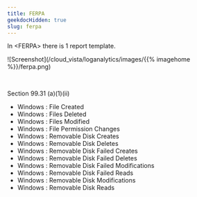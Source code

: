 ```yaml
---
title: FERPA
geekdocHidden: true
slug: ferpa
---
```


In \<FERPA> there is 1 report template.

![Screenshot](/cloud_vista/loganalytics/images/{{% imagehome %}}/ferpa.png)

&nbsp;

Section 99.31 (a)(1)(ii)
* Windows : File Created
* Windows : Files Deleted
* Windows : Files Modified
* Windows : File Permission Changes
* Windows : Removable Disk Creates
* Windows : Removable Disk Deletes
* Windows : Removable Disk Failed Creates
* Windows : Removable Disk Failed Deletes
* Windows : Removable Disk Failed Modifications
* Windows : Removable Disk Failed Reads
* Windows : Removable Disk Modifications
* Windows : Removable Disk Reads



